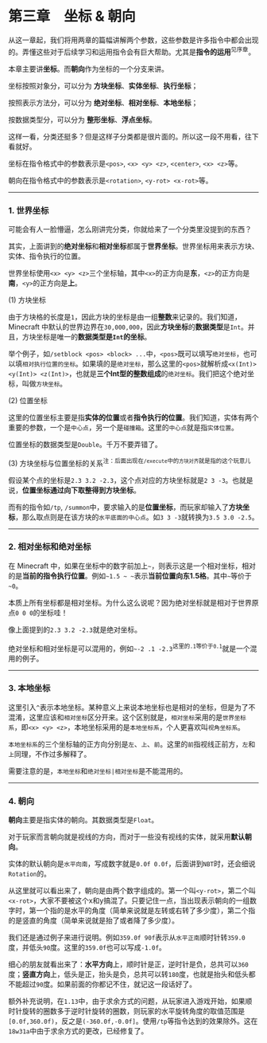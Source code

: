 # 第三章&emsp;坐标 & 朝向

从这一章起，我们将用两章的篇幅讲解两个参数，这些参数是许多指令中都会出现的。弄懂这些对于后续学习和运用指令会有巨大帮助。尤其是**指令的运用**<sup>见序章</sup>。

本章主要讲**坐标**。而**朝向**作为坐标的一个分支来讲。

坐标按照对象分，可以分为 **方块坐标**、**实体坐标**、**执行坐标**；

按照表示方法分，可以分为 **绝对坐标**、**相对坐标**、**本地坐标**；

按数据类型分，可以分为 **整形坐标**、**浮点坐标**。

这样一看，分类还挺多？但是这样子分类都是很片面的。所以这一段不用看，往下看就好。

坐标在指令格式中的参数表示是`<pos>`, `<x> <y> <z>`, `<center>`, `<x> <z>`等。

朝向在指令格式中的参数表示是`<rotation>`, `<y-rot> <x-rot>`等。

-----

### 1. 世界坐标

可能会有人一脸懵逼，怎么刚讲完分类，你就给来了一个分类里没提到的东西？

其实，上面讲到的**绝对坐标**和**相对坐标**都属于**世界坐标**。世界坐标用来表示方块、实体、指令执行的位置。

世界坐标使用`<x> <y> <z>`三个坐标轴，其中`<x>`的正方向是**东**，`<z>`的正方向是**南**，`<y>`的正方向是**上**。

(1) 方块坐标

由于方块格的长度是`1`，因此方块的坐标是由一组**整数**来记录的。我们知道，Minecraft 中默认的世界边界在`30,000,000`，因此**方块坐标**的**数据类型**是`Int`。并且，方块坐标是唯一的**数据类型是`Int`的坐标**。

举个例子，如`/setblock <pos> <block> ...`中，`<pos>`既可以填写`绝对坐标`，也可以填`相对执行位置的坐标`。如果填的是`绝对坐标`，那么这里的`<pos>`就解析成`<x(Int)> <y(Int)> <z(Int)>`，也就是**三个Int型的整数组成**的`绝对坐标`。我们把这个绝对坐标，叫做`方块坐标`。

(2) 位置坐标

这里的位置坐标主要是指**实体的位置**或者**指令执行的位置**。我们知道，实体有两个重要的参数，一个是`中心点`，另一个是`碰撞箱`。这里的`中心点`就是指`实体位置`。

位置坐标的数据类型是`Double`。千万不要弄错了。

(3) 方块坐标与位置坐标的关系<sup>注：后面出现在`/execute`中的`方块对齐`就是指的这个玩意儿</sup>

假设某个点的坐标是`2.3 3.2 -2.3`，这个点对应的方块坐标就是`2 3 -3`。也就是说，**位置坐标通过向下取整得到方块坐标**。

而有的指令如`/tp`, `/summon`中，要求输入的是**位置坐标**，而玩家却输入了**方块坐标**，那么取点则是在该方块的`水平底面的中心点`。如`3 3 -3`就转换为`3.5 3.0 -2.5`。

-----

### 2. 相对坐标和绝对坐标

在 Minecraft 中，如果在坐标中的数字前加上`~`，则表示这是一个相对坐标，相对的是**当前的指令执行位置**。例如`~1.5 ~ ~`表示**当前位置向东1.5格**。其中`~`等价于`~0`。

本质上所有坐标都是相对坐标。为什么这么说呢？因为绝对坐标就是相对于世界原点`0 0 0`的坐标哇！

像上面提到的`2.3 3.2 -2.3`就是绝对坐标。

绝对坐标和相对坐标是可以混用的，例如`~-2 .1 -2.3`<sup>这里的`.1`等价于`0.1`</sup>就是一个混用的例子。

-----

### 3. 本地坐标

这里引入`^`表示本地坐标。某种意义上来说本地坐标也是相对的坐标，但是为了不混淆，这里应该和`相对坐标`区分开来。这个区别就是，`相对坐标`采用的是`世界坐标系`，即`<x> <y> <z>`，本地坐标采用的是`本地坐标系`，个人更喜欢叫`视角坐标系`。

`本地坐标系`的三个坐标轴的正方向分别是`左`、`上`、`前`。这里的`前`指视线正前方，`左`和`上`同理，不作过多解释了。

需要注意的是，`本地坐标`和`绝对坐标|相对坐标`是不能混用的。

-----

### 4. 朝向

**朝向**主要是指实体的朝向。其数据类型是`Float`。

对于玩家而言朝向就是视线的方向，而对于一些没有视线的实体，就采用**默认朝向**。

实体的默认朝向是`水平向南`，写成数字就是`0.0f 0.0f`，后面讲到`NBT`时，还会细说`Rotation`的。

从这里就可以看出来了，朝向是由两个数字组成的。第一个叫`<y-rot>`，第二个叫`<x-rot>`，大家不要被这个x和y搞混了。只要记住一点，当出现表示朝向的一组数字时，第一个指的是水平的角度（简单来说就是左转或右转了多少度），第二个指的是竖直的角度（简单来说就是抬了或者降了多少度）。

我们还是通过例子来进行说明。例如`359.0f 90f`表示从`水平正南`顺时针转`359.0`度，并低头`90`度。这里的`359.0f`也可以写成`-1.0f`。

细心的朋友就看出来了：**水平方向**上，顺时针是正，逆时针是负，总共可以`360`度；**竖直方向**上，低头是正，抬头是负，总共可以转`180`度，也就是抬头和低头都不能超过`90`度。如果前面的你都记不住，就记这一段话好了。

额外补充说明，在`1.13`中，由于求余方式的问题，从玩家进入游戏开始，如果顺时针旋转的圈数多于逆时针旋转的圈数，则玩家的水平旋转角度的取值范围是`[0.0f,360.0f)`，反之是`(-360.0f,-0.0f]`。使用`/tp`等指令达到的效果除外。这在`18w31a`中由于求余方式的更改，已经修复了。